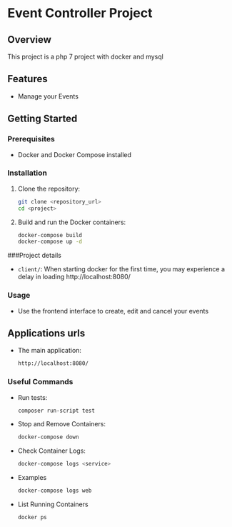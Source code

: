 # Event Controller Project

## Overview
This project is a php 7 project with docker and mysql

## Features
- Manage your Events

## Getting Started

### Prerequisites
- Docker and Docker Compose installed

### Installation
1. Clone the repository:
   ```bash
   git clone <repository_url>
   cd <project>

2. Build and run the Docker containers:

   ```bash
   docker-compose build
   docker-compose up -d


###Project details
- `client/`: When starting docker for the first time, you may experience a delay in loading http://localhost:8080/

### Usage
- Use the frontend interface to create, edit and cancel your events
## Applications urls
- The main application:

   ```bash
   http://localhost:8080/

### Useful Commands
- Run tests:

   ```bash
   composer run-script test

- Stop and Remove Containers:

   ```bash
   docker-compose down

- Check Container Logs:

   ```bash
   docker-compose logs <service>

- Examples

    ```bash
    docker-compose logs web
- List Running Containers

    ```bash
    docker ps


